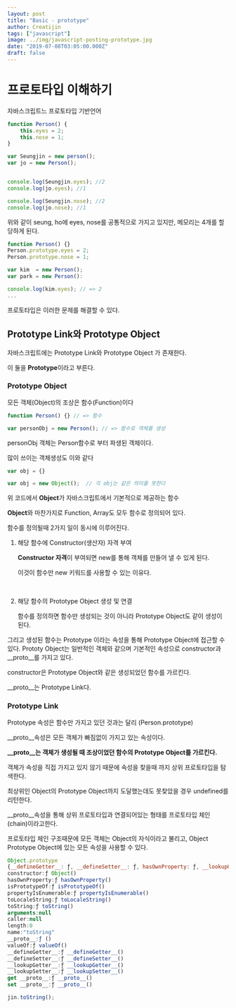 ```yaml
---
layout: post
title: "Basic - prototype"
author: Creatijin
tags: ["javascript"]
image: ../img/javascript-posting-prototype.jpg
date: "2019-07-08T03:05:00.000Z"
draft: false
---
```

# 프로토타입 이해하기

자바스크립트느 프로토타입 기반언어


~~~javascript
function Person() {
    this.eyes = 2;
  	this.nose = 1;
}

var Seungjin = new person();
var jo = new Person();


console.log(Seungjin.eyes); //2
console.log(jo.eyes); //1

console.log(Seungjin.nose); //2
console.log(jo.nose); //1
~~~

위와 같이 seung, ho에 eyes, nose를 공통적으로 가지고 있지만, 메모리는 4개를 할당하게 된다.

~~~javascript
function Person() {}
Person.prototype.eyes = 2;
Person.prototype.nose = 1;

var kim  = new Person();
var park = new Person():

console.log(kim.eyes); // => 2
...
~~~

프로토타입은 이러한 문제를 해결할 수 있다.



## Prototype Link와 Prototype Object

자바스크립트에는 Prototype Link와 Prototype Object 가 존재한다.

이 둘을 **Prototype**이라고 부른다.



### Prototype Object

모든 객체(Object)의 조상은 함수(Function)이다

~~~javascript
function Person() {} // => 함수

var personObj = new Person(); // => 함수로 객체를 생성
~~~

personObj 객체는 Person함수로 부터 파생된 객체이다.

많이 쓰이는 객체생성도 이와 같다

~~~Javascript
var obj = {} 

var obj = new Object();  // 각 obj는 같은 의미를 뜻한다
~~~

위 코드에서 **Object**가 자바스크립트에서 기본적으로 제공하는 함수

**Object**와 마찬가지로 Function, Array도 모두 함수로 정의되어 있다.

함수를 정의될때 2가지 일이 동시에 이루어진다.

1. 해당 함수에 Constructor(생산자) 자격 부여

   **Constructor 자격**이 부여되면 new를 통해 객체를 만들어 낼 수 있게 된다.

   이것이 함수만 new 키워드를 사용할 수 있는 이유다.

   ​

2. 해당 함수의 Prototype Object 생성 및 연결

   함수를 정의하면 함수만 생성되는 것이 아니라 Prototype Object도 같이 생성이 된다.



그리고 생성된 함수는 Prototype 이라는 속성을 통해 Prototype Object에 접근할 수 있다. Prototy Object는 일반적인 객체와 같으며 기본적인 속성으로 constructor과 \__proto__를 가지고 있다.



constructor은 Prototype Object와 같은 생성되었던 함수를 가르킨다.

\__proto__는 Prototype Link다.





### Prototype Link

Prototype 속성은 함수만 가지고 있던 것과는 달리 (Person.prototype)

\__proto__속성은 모든 객체가 빠짐없이 가지고 있는 속성이다.

**\__proto__는 객체가 생성될 때 조상이었던 함수의 Prototype Object를 가르킨다.**



객체가 속성을 직접 가지고 있지 않기 때문에 속성을 찾을때 까지 상위 프로토타입을 탐색한다.

최상위인 Object의 Prototype Object까지 도달했는데도 못찾았을 경우 undefined를 리턴한다.

\__proto__속성을 통해 상위 프로토타입과 연결되어있는 형태를 프로토타입 체인(chain)이라고한다.



프로토타입 체인 구조때문에 모든 객체는 Object의 자식이라고 불리고, Object Prototype Object에 있는 모든 속성을 사용할 수 있다.

~~~Javascript
Object.prototype
{__defineGetter__: ƒ, __defineSetter__: ƒ, hasOwnProperty: ƒ, __lookupGetter__: ƒ, __lookupSetter__: ƒ, …}
constructor:ƒ Object()
hasOwnProperty:ƒ hasOwnProperty()
isPrototypeOf:ƒ isPrototypeOf()
propertyIsEnumerable:ƒ propertyIsEnumerable()
toLocaleString:ƒ toLocaleString()
toString:ƒ toString()
arguments:null
caller:null
length:0
name:"toString"
__proto__:ƒ ()
valueOf:ƒ valueOf()
__defineGetter__:ƒ __defineGetter__()
__defineSetter__:ƒ __defineSetter__()
__lookupGetter__:ƒ __lookupGetter__()
__lookupSetter__:ƒ __lookupSetter__()
get __proto__:ƒ __proto__()
set __proto__:ƒ __proto__()

jin.toString();
~~~





